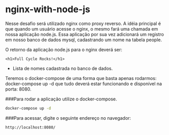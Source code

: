 # nginx-with-node-js

Nesse desafio será utilizado nginx como proxy reverso. A idéia principal é que quando um usuário acesse 
o nginx, o mesmo fará uma chamada em nossa aplicação node.js. Essa aplicação por sua vez adicionará um 
registro em nosso banco de dados mysql, cadastrando um nome na tabela people.

O retorno da aplicação node.js para o nginx deverá ser:

`<h1>Full Cycle Rocks!</h1>`

- Lista de nomes cadastrada no banco de dados.

Teremos o docker-compose de uma forma que basta apenas rodarmos: docker-compose up -d que tudo deverá estar funcionando e disponível na porta: 8080.


###Para rodar a aplicação utilize o docker-compose.

```bash
docker-compose up -d
```

###Para acessar, digite o seguinte endereço no navegador:

`http://localhost:8080/`
